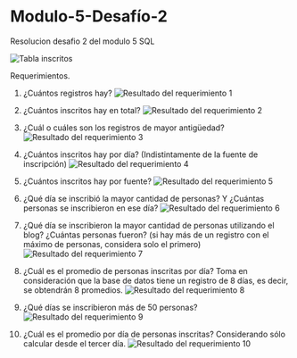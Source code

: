 # Modulo-5-Desafío-2

Resolucion desafio 2 del modulo 5 SQL

![Tabla inscritos](Soluciones/Tabla-inscritos.png)

Requerimientos.

1. ¿Cuántos registros hay?
![Resultado del requerimiento 1](Soluciones/Solucion1.png)

2. ¿Cuántos inscritos hay en total?
![Resultado del requerimiento 2](Soluciones/Solucion2.png)

3. ¿Cuál o cuáles son los registros de mayor antigüedad?
![Resultado del requerimiento 3](Soluciones/Solucion3.png)

4. ¿Cuántos inscritos hay por día? (Indistintamente de la fuente de inscripción)
![Resultado del requerimiento 4](Soluciones/Solucion4.png)

5. ¿Cuántos inscritos hay por fuente?
![Resultado del requerimiento 5](Soluciones/Solucion5.png)

6. ¿Qué día se inscribió la mayor cantidad de personas? Y ¿Cuántas personas se
inscribieron en ese día?
![Resultado del requerimiento 6](Soluciones/Solucion6.png)

7. ¿Qué día se inscribieron la mayor cantidad de personas utilizando el blog? ¿Cuántas
personas fueron? (si hay más de un registro con el máximo de personas, considera
solo el primero)
![Resultado del requerimiento 7](Soluciones/Solucion7.png)

8. ¿Cuál es el promedio de personas inscritas por día? Toma en consideración que la
base de datos tiene un registro de 8 días, es decir, se obtendrán 8 promedios.
![Resultado del requerimiento 8](Soluciones/Solucion8.png)

9. ¿Qué días se inscribieron más de 50 personas?
![Resultado del requerimiento 9](Soluciones/Solucion9.png)

10. ¿Cuál es el promedio por día de personas inscritas?
Considerando sólo calcular desde el tercer día.
![Resultado del requerimiento 10](Soluciones/Solucion10.png)